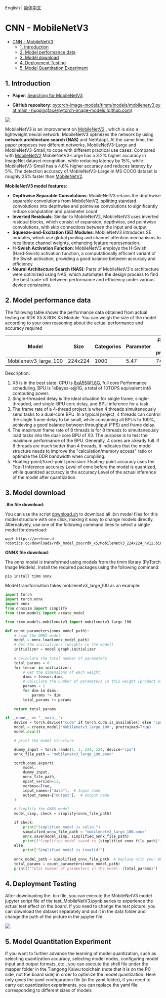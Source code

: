English | [简体中文](./README_cn.md)

# CNN - MobileNetV3

- [CNN - MobileNetV3](#cnn---mobilenetv3)
  - [1. Introduction](#1-introduction)
  - [2. Model performance data](#2-model-performance-data)
  - [3. Model download](#3-model-download)
  - [4. Deployment Testing](#4-deployment-testing)
  - [5. Model Quantitation Experiment](#5-model-quantitation-experiment)


## 1. Introduction

- **Paper**: [Searching for MobileNetV3](https://arxiv.org/abs/1905.02244)

- **GitHub repository**: [pytorch-image-models/timm/models/mobilenetv3.py at main · huggingface/pytorch-image-models (github.com)](https://github.com/huggingface/pytorch-image-models/blob/main/timm/models/mobilenetv3.py)

![](./data/MobileNetV3_architecture.png)

MobileNetV3 is an improvement on [MobileNetV2](../MobileNetV2/README_cn.md) , which is also a lightweight neural network. MobileNetV3 optimizes the network by using **network architecture search (NAS)** and NetAdapt. At the same time, the paper proposes two different networks, MobileNetV3-Large and MobileNetV3-Small, to cope with different practical use cases. Compared with [MobileNetV2](../MobileNetV2/README_cn.md) MobileNetV3-Large has a 3.2% higher accuracy in ImageNet dataset recognition, while reducing latency by 15%, while MobileNetV3-Small has a 4.6% higher accuracy and reduces latency by 5%. The detection accuracy of MobileNetV3-Large in MS COCO dataset is roughly 25% faster than [MobileNetV2](../MobileNetV2/README_cn.md).

**MobileNetV3 model features**:

- **Depthwise Separable Convolutions**: MobileNetV3 retains the depthwise separable convolutions from MobileNetV2, splitting standard convolutions into depthwise and pointwise convolutions to significantly reduce computation and parameter count
- **Inverted Residuals**: Similar to MobileNetV2, MobileNetV3 uses inverted residual blocks, which consist of expansion, depthwise, and pointwise convolutions, with skip connections between the input and output
- **Squeeze-and-Excitation (SE) Modules**: MobileNetV3 introduces SE modules, which use global pooling and channel attention mechanisms to recalibrate channel weights, enhancing feature representation.
- **H-Swish Activation Function**: MobileNetV3 employs the H-Swish (Hard-Swish) activation function, a computationally efficient variant of the Swish activation, providing a good balance between accuracy and efficiency.
- **Neural Architecture Search (NAS)**: Parts of MobileNetV3's architecture were optimized using NAS, which automates the design process to find the best trade-off between performance and efficiency under various device constraints.

## 2. Model performance data

The following table shows the performance data obtained from actual testing on RDK X5 & RDK X5 Module. You can weigh the size of the model according to your own reasoning about the actual performance and accuracy required


| Model        | Size    | Categories | Parameter | Floating point precision | Quantization accuracy | Latency/throughput (single-threaded) | Latency/throughput (multi-threaded) | Frame rate(FPS) |
| ------------ | ------- | ---- | ------ | ----- | ----- | ----------- | ----------- | ------- |
| Mobilenetv3_large_100   | 224x224 | 1000 | 5.47   | 74.75 | 64.75 | 2.02        | 5.53        | 714.22 |


Description:
1. X5 is in the best state: CPU is 8xA55@1.8G, full core Performance scheduling, BPU is 1xBayes-e@1G, a total of 10TOPS equivalent int8 computing power.
2. Single-threaded delay is the ideal situation for single frame, single-threaded, and single-BPU core delay, and BPU inference for a task.
3. The frame rate of a 4-thread project is when 4 threads simultaneously send tasks to a dual-core BPU. In a typical project, 4 threads can control the single frame delay to be small, while consuming all BPUs to 100%, achieving a good balance between throughput (FPS) and frame delay.
4. The maximum frame rate of 8 threads is for 8 threads to simultaneously load tasks into the dual-core BPU of X3. The purpose is to test the maximum performance of the BPU. Generally, 4 cores are already full. If 8 threads are much better than 4 threads, it indicates that the model structure needs to improve the "calculation/memory access" ratio or optimize the DDR bandwidth when compiling.
5. Floating-point/fixed-point precision: Floating-point accuracy uses the Top-1 inference accuracy Level of onnx before the model is quantized, while quantized accuracy is the accuracy Level of the actual inference of the model after quantization.


## 3. Model download

**.Bin file download**:

You can use the script [download.sh](./model/download.sh) to download all .bin model files for this model structure with one click, making it easy to change models directly. Alternatively, use one of the following command lines to select a single model for download:

```shell
wget https://archive.d-robotics.cc/downloads/rdk_model_zoo/rdk_x5/MobileNetV3_224x224_nv12.bin
```

**ONNX file download**:

The onnx model is transformed using models from the timm library (PyTorch Image Models). Install the required packages using the following command:

```shell
pip install timm onnx
```

Model transformation takes mobilenetv3_large_100 as an example:

```Python
import torch
import torch.onnx
import onnx
from onnxsim import simplify
from timm.models import create_model

from timm.models.mobilenetv3 import mobilenetv3_large_100

def count_parameters(onnx_model_path):
    # Load the ONNX model
    model = onnx.load(onnx_model_path)
    # Get the initializers (weights in the model)
    initializer = model.graph.initializer
    
    # Calculate the total number of parameters
    total_params = 0
    for tensor in initializer:
        # Get the dimensions of each weight
        dims = tensor.dims
        # Calculate the number of parameters in this weight (product of all dimensions)
        params = 1
        for dim in dims:
            params *= dim
        total_params += params
    
    return total_params

if __name__ == "__main__":
    device = torch.device("cuda" if torch.cuda.is_available() else "cpu")
    model = create_model('mobilenetv3_large_100', pretrained=True)
    model.eval()

    # print the model structure

    dummy_input = torch.randn(1, 3, 224, 224, device="cpu")
    onnx_file_path = "mobilenetv3_large_100.onnx"

    torch.onnx.export(
        model,
        dummy_input,
        onnx_file_path,
        opset_version=11,
        verbose=True,
        input_names=["data"],  # Input name
        output_names=["output"],  # Output name
    )
    
    # Simplify the ONNX model
    model_simp, check = simplify(onnx_file_path)

    if check:
        print("Simplified model is valid.")
        simplified_onnx_file_path = "mobilenetv3_large_100.onnx"
        onnx.save(model_simp, simplified_onnx_file_path)
        print(f"Simplified model saved to {simplified_onnx_file_path}")
    else:
        print("Simplified model is invalid!")
        
    onnx_model_path = simplified_onnx_file_path  # Replace with your ONNX model path
    total_params = count_parameters(onnx_model_path)
    print(f"Total number of parameters in the model: {total_params}")
```

## 4. Deployment Testing

After downloading the .bin file, you can execute the MobileNetV3 model jupyter script file of the test_MobileNetV3.ipynb series to experience the actual test effect on the board. If you need to change the test picture, you can download the dataset separately and put it in the data folder and change the path of the picture in the jupyter file

![](./data/inference.png)

## 5. Model Quantitation Experiment

If you want to further advance the learning of model quantization, such as selecting quantization accuracy, selecting model nodes, configuring model input and output formats, etc., you can execute the shell file under the mapper folder in the Tiangong Kaiwu toolchain (note that it is on the PC side, not the board side) in order to optimize the model quantization. Here only gives the yaml configuration file (in the yaml folder), if you need to carry out quantization experiments, you can replace the yaml file corresponding to different sizes of models